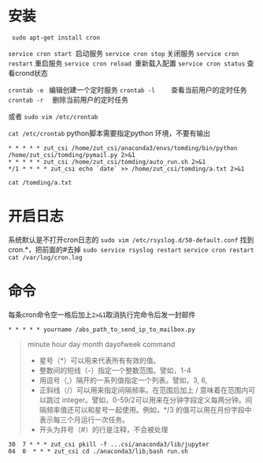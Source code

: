 

# 安装

``` sudo apt-get install cron```

```service cron start```  启动服务
```service cron stop``` 关闭服务
```service cron restart``` 重启服务
```service cron reload ```重新载入配置
```service cron status``` 查看crond状态

```crontab -e ```     编辑创建一个定时服务
```crontab -l    ```   查看当前用户的定时任务
```crontab -r  ```    删除当前用户的定时任务

或者
```sudo vim /etc/crontab```

```cat /etc/crontab```
python脚本需要指定python 环境，不要有输出
```
* * * * * zut_csi /home/zut_csi/anaconda3/envs/tomding/bin/python /home/zut_csi/tomding/pymail.py 2>&1
* * * * * zut_csi /home/zut_csi/tomding/auto_run.sh 2>&1
*/1 * * * * zut_csi echo `date` >> /home/zut_csi/tomding/a.txt 2>&1
```
```cat /tomding/a.txt```

# 开启日志
系统默认是不打开cron日志的
```sudo vim /etc/rsyslog.d/50-default.conf```
找到cron.*，把前面的#去掉
```sudo service rsyslog restart```
```service cron restart```
```cat /var/log/cron.log```

# 命令
每条cron命令空一格后加上```2>&1```取消执行完命令后发一封邮件

```* * * * * yourname /abs_path_to_send_ip_to_mailbox.py```
>minute         hour         day         month         dayofweek         command
>- 星号（\*）可以用来代表所有有效的值。
>- 整数间的短线（\-）指定一个整数范围。譬如，1-4 
>- 用逗号（\,）隔开的一系列值指定一个列表。譬如，3, 6,
>- 正斜线（\/）可以用来指定间隔频率。在范围后加上 /<integer> 意味着在范围内可以跳过 integer。譬如，0-59/2可以用来在分钟字段定义每两分钟。间隔频率值还可以和星号一起使用。例如，*/3 的值可以用在月份字段中表示每三个月运行一次任务。
>- 开头为井号（#）的行是注释，不会被处理



```shell
30  7 * * * zut_csi pkill -f ...csi/anaconda3/lib/jupyter
04  0  * * * zut_csi cd ./anaconda3/lib;bash run.sh
```

